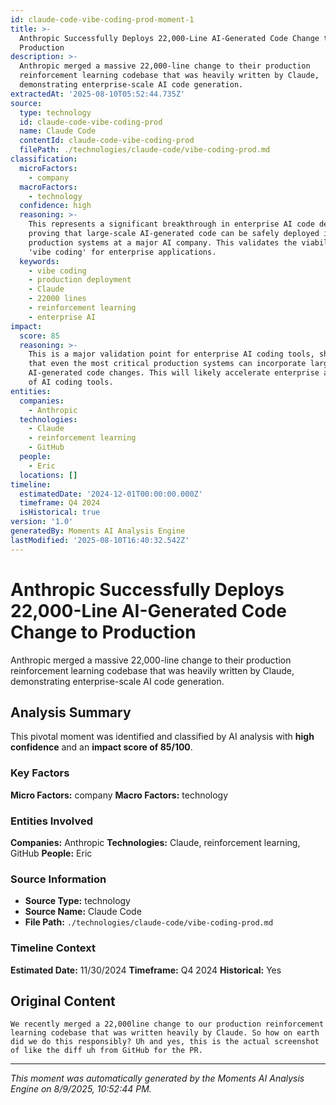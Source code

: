 ```yaml
---
id: claude-code-vibe-coding-prod-moment-1
title: >-
  Anthropic Successfully Deploys 22,000-Line AI-Generated Code Change to
  Production
description: >-
  Anthropic merged a massive 22,000-line change to their production
  reinforcement learning codebase that was heavily written by Claude,
  demonstrating enterprise-scale AI code generation.
extractedAt: '2025-08-10T05:52:44.735Z'
source:
  type: technology
  id: claude-code-vibe-coding-prod
  name: Claude Code
  contentId: claude-code-vibe-coding-prod
  filePath: ./technologies/claude-code/vibe-coding-prod.md
classification:
  microFactors:
    - company
  macroFactors:
    - technology
  confidence: high
  reasoning: >-
    This represents a significant breakthrough in enterprise AI code deployment,
    proving that large-scale AI-generated code can be safely deployed in
    production systems at a major AI company. This validates the viability of
    'vibe coding' for enterprise applications.
  keywords:
    - vibe coding
    - production deployment
    - Claude
    - 22000 lines
    - reinforcement learning
    - enterprise AI
impact:
  score: 85
  reasoning: >-
    This is a major validation point for enterprise AI coding tools, showing
    that even the most critical production systems can incorporate large
    AI-generated code changes. This will likely accelerate enterprise adoption
    of AI coding tools.
entities:
  companies:
    - Anthropic
  technologies:
    - Claude
    - reinforcement learning
    - GitHub
  people:
    - Eric
  locations: []
timeline:
  estimatedDate: '2024-12-01T00:00:00.000Z'
  timeframe: Q4 2024
  isHistorical: true
version: '1.0'
generatedBy: Moments AI Analysis Engine
lastModified: '2025-08-10T16:40:32.542Z'
---
```

# Anthropic Successfully Deploys 22,000-Line AI-Generated Code Change to Production

Anthropic merged a massive 22,000-line change to their production reinforcement learning codebase that was heavily written by Claude, demonstrating enterprise-scale AI code generation.

## Analysis Summary

This pivotal moment was identified and classified by AI analysis with **high confidence** and an **impact score of 85/100**.

### Key Factors

**Micro Factors:** company
**Macro Factors:** technology

### Entities Involved

**Companies:** Anthropic
**Technologies:** Claude, reinforcement learning, GitHub
**People:** Eric


### Source Information

- **Source Type:** technology
- **Source Name:** Claude Code
- **File Path:** `./technologies/claude-code/vibe-coding-prod.md`

### Timeline Context

**Estimated Date:** 11/30/2024
**Timeframe:** Q4 2024
**Historical:** Yes

## Original Content

```
We recently merged a 22,000line change to our production reinforcement learning codebase that was written heavily by Claude. So how on earth did we do this responsibly? Uh and yes, this is the actual screenshot of like the diff uh from GitHub for the PR.
```

---

*This moment was automatically generated by the Moments AI Analysis Engine on 8/9/2025, 10:52:44 PM.*
